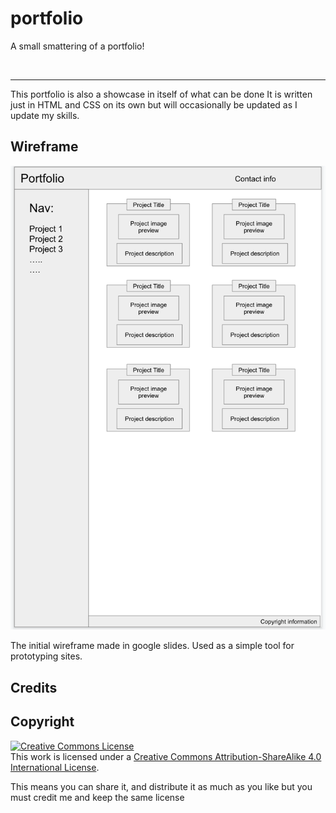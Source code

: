 # portfolio

A small smattering of a portfolio!

<br /> 
<hr />

This portfolio is also a showcase in itself of what can be done
It is written just in HTML and CSS on its own but will occasionally be updated
as I update my skills.

## Wireframe

<img src="./assets/images/wireframe.png">

The initial wireframe made in google slides. Used as a simple tool for prototyping sites. 


## Credits
## Copyright 

<a rel="license" href="http://creativecommons.org/licenses/by-sa/4.0/"><img alt="Creative Commons License" style="border-width:0" src="https://i.creativecommons.org/l/by-sa/4.0/88x31.png" /></a><br />This work is licensed under a <a rel="license" href="http://creativecommons.org/licenses/by-sa/4.0/">Creative Commons Attribution-ShareAlike 4.0 International License</a>.

This means you can share it, and distribute it as much as you like but you must credit me and keep the same license
